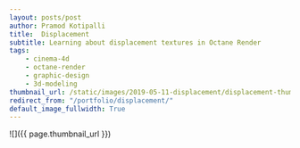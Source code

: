```yaml
---
layout: posts/post
author: Pramod Kotipalli
title:  Displacement
subtitle: Learning about displacement textures in Octane Render
tags:
    - cinema-4d
    - octane-render
    - graphic-design
    - 3d-modeling
thumbnail_url: /static/images/2019-05-11-displacement/displacement-thumbnail.png
redirect_from: "/portfolio/displacement/"
default_image_fullwidth: True
---
```


![]({{ page.thumbnail_url }})
